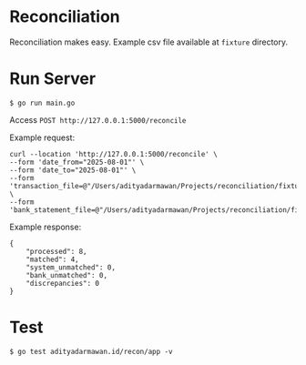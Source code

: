 Reconciliation
==============

Reconciliation makes easy. Example csv file available at `fixture` directory.

Run Server
==========

    $ go run main.go

Access `POST http://127.0.0.1:5000/reconcile`

Example request:

```
curl --location 'http://127.0.0.1:5000/reconcile' \
--form 'date_from="2025-08-01"' \
--form 'date_to="2025-08-01"' \
--form 'transaction_file=@"/Users/adityadarmawan/Projects/reconciliation/fixture/matched/transaction.csv"' \
--form 'bank_statement_file=@"/Users/adityadarmawan/Projects/reconciliation/fixture/matched/bank.csv"'
```

Example response:
```
{
    "processed": 8,
    "matched": 4,
    "system_unmatched": 0,
    "bank_unmatched": 0,
    "discrepancies": 0
}
```

Test
====

    $ go test adityadarmawan.id/recon/app -v

